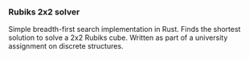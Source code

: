 ### Rubiks 2x2 solver

Simple breadth-first search implementation in Rust. Finds the shortest solution to solve a 2x2 Rubiks cube.
Written as part of a university assignment on discrete structures.
